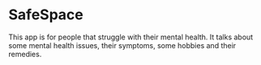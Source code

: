 # SafeSpace
This app is for people that struggle with their mental health. It talks about some mental health issues, their symptoms, some hobbies and their remedies.
